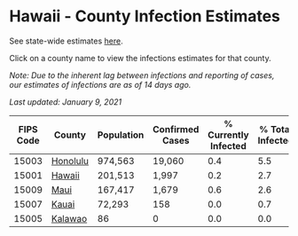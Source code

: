 # Hawaii - County Infection Estimates

See state-wide estimates [here](/infections/us-hi).

Click on a county name to view the infections estimates for that county.

*Note: Due to the inherent lag between infections and reporting of cases, our estimates of infections are as of 14 days ago.*

*Last updated: January 9, 2021*

|   FIPS Code |               County |   Population |   Confirmed Cases |   % Currently Infected |   % Total Infected |
|-------------|----------------------|--------------|-------------------|------------------------|--------------------|
|       15003 | [Honolulu](honolulu) |      974,563 |            19,060 |                    0.4 |                5.5 |
|       15001 |     [Hawaii](hawaii) |      201,513 |             1,997 |                    0.2 |                2.7 |
|       15009 |         [Maui](maui) |      167,417 |             1,679 |                    0.6 |                2.6 |
|       15007 |       [Kauai](kauai) |       72,293 |               158 |                    0.0 |                0.7 |
|       15005 |   [Kalawao](kalawao) |           86 |                 0 |                    0.0 |                0.0 |